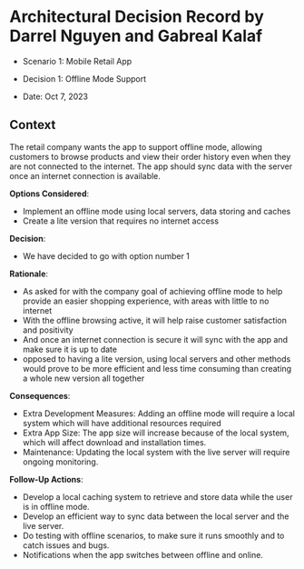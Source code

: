 # Architectural Decision Record by Darrel Nguyen and Gabreal Kalaf

  * Scenario 1: Mobile Retail App

  * Decision 1: Offline Mode Support

  * Date: Oct 7, 2023

## Context 
  The retail company wants the app to support offline mode, allowing customers to browse products and view their order history even when they are not connected to the internet. The app should sync data with the server once an internet connection is available.

**Options Considered**:
  * Implement an offline mode using local servers, data storing and caches
  * Create a lite version that requires no internet access 

**Decision**:
  * We have decided to go with option number 1

**Rationale**:
  * As asked for with the company goal of achieving offline mode to help provide an easier shopping experience, with areas with little to no internet
  * With the offline browsing active, it will help raise customer satisfaction and positivity
  * And once an internet connection is secure it will sync with the app and make sure it is up to date
  * opposed to having a lite version, using local servers and other methods would prove to be more efficient and less time consuming than creating a whole new version all together

**Consequences**:
  * Extra Development Measures: Adding an offline mode will require a local system which will have additional resources required
  * Extra App Size: The app size will increase because of the local system, which will affect download and installation times.
  * Maintenance: Updating the local system with the live server will require ongoing monitoring.


**Follow-Up Actions**:
  * Develop a local caching system to retrieve and store data while the user is in offline mode.
  * Develop an efficient way to sync data between the local server and the live server.
  * Do testing with offline scenarios, to make sure it runs smoothly and to catch issues and bugs.
  * Notifications when the app switches between offline and online.

    
       